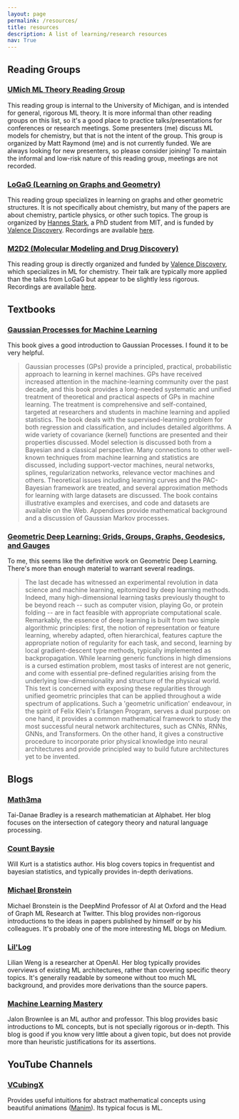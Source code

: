 ```yaml
---
layout: page
permalink: /resources/
title: resources
description: A list of learning/research resources
nav: True
---
```


## Reading Groups

### [UMich ML Theory Reading Group](https://sites.google.com/umich.edu/mltheory/contact)
This reading group is internal to the University of Michigan, and is intended for general, rigorous ML theory. It is more informal than other reading groups on this list, so it's a good place to practice talks/presentations for conferences or research meetings. Some presenters (me) discuss ML models for chemistry, but that is not the intent of the group. This group is organized by Matt Raymond (me) and is not currently funded. We are always looking for new presenters, so please consider joining! To maintain the informal and low-risk nature of this reading group, meetings are not recorded.

### [LoGaG (Learning on Graphs and Geometry)](https://hannes-stark.com/logag-reading-group)
This reading group specializes in learning on graphs and other geometric structures. It is not specifically about chemistry, but many of the papers are about chemistry, particle physics, or other such topics. The group is organized by [Hannes Stark](https://hannes-stark.com), a PhD student from MIT, and is funded by [Valence Discovery](https://www.valencediscovery.com). Recordings are available [here](https://www.youtube.com/watch?list=PLoVkjhDgBOt2UwOm70DAuxHf1Jc9ijmzl).

### [M2D2 (Molecular Modeling and Drug Discovery)](https://valence-discovery.github.io/M2D2-meetings/)
This reading group is directly organized and funded by [Valence Discovery](https://www.valencediscovery.com), which specializes in ML for chemistry. Their talk are typically more applied than the talks from LoGaG but appear to be slightly less rigorous. Recordings are available [here](https://www.youtube.com/watch?list=PLoVkjhDgBOt11Q3wu8lr6fwWHn5Vh3cHJ).


## Textbooks
### [Gaussian Processes for Machine Learning](http://gaussianprocess.org/gpml/chapters/RW.pdf)
This book gives a good introduction to Gaussian Processes. I found it to be very helpful.
> Gaussian processes (GPs) provide a principled, practical, probabilistic approach to learning in kernel machines. GPs have received increased attention in the machine-learning community over the past decade, and this book provides a long-needed systematic and unified treatment of theoretical and practical aspects of GPs in machine learning. The treatment is comprehensive and self-contained, targeted at researchers and students in machine learning and applied statistics.
> The book deals with the supervised-learning problem for both regression and classification, and includes detailed algorithms. A wide variety of covariance (kernel) functions are presented and their properties discussed. Model selection is discussed both from a Bayesian and a classical perspective. Many connections to other well-known techniques from machine learning and statistics are discussed, including support-vector machines, neural networks, splines, regularization networks, relevance vector machines and others. Theoretical issues including learning curves and the PAC-Bayesian framework are treated, and several approximation methods for learning with large datasets are discussed. The book contains illustrative examples and exercises, and code and datasets are available on the Web. Appendixes provide mathematical background and a discussion of Gaussian Markov processes.

### [Geometric Deep Learning: Grids, Groups, Graphs, Geodesics, and Gauges](https://arxiv.org/abs/2104.13478)
To me, this seems like the definitive work on Geometric Deep Learning. There's more than enough material to warrant several readings.
> The last decade has witnessed an experimental revolution in data science and machine learning, epitomized by deep learning methods. Indeed, many high-dimensional learning tasks previously thought to be beyond reach -- such as computer vision, playing Go, or protein folding -- are in fact feasible with appropriate computational scale. Remarkably, the essence of deep learning is built from two simple algorithmic principles: first, the notion of representation or feature learning, whereby adapted, often hierarchical, features capture the appropriate notion of regularity for each task, and second, learning by local gradient-descent type methods, typically implemented as backpropagation.
> While learning generic functions in high dimensions is a cursed estimation problem, most tasks of interest are not generic, and come with essential pre-defined regularities arising from the underlying low-dimensionality and structure of the physical world. This text is concerned with exposing these regularities through unified geometric principles that can be applied throughout a wide spectrum of applications.
> Such a 'geometric unification' endeavour, in the spirit of Felix Klein's Erlangen Program, serves a dual purpose: on one hand, it provides a common mathematical framework to study the most successful neural network architectures, such as CNNs, RNNs, GNNs, and Transformers. On the other hand, it gives a constructive procedure to incorporate prior physical knowledge into neural architectures and provide principled way to build future architectures yet to be invented.


## Blogs
### [Math3ma](https://www.math3ma.com)
Tai-Danae Bradley is a research mathematician at Alphabet. Her blog focuses on the intersection of category theory and natural language processing.

### [Count Baysie](https://www.countbayesie.com)
Will Kurt is a statistics author. His blog covers topics in frequentist and bayesian statistics, and typically provides in-depth derivations.

### [Michael Bronstein](https://michael-bronstein.medium.com)
Michael Bronstein is the DeepMind Professor of AI at Oxford and the Head of Graph ML Research at Twitter. This blog provides non-rigorous introductions to the ideas in papers published by himself or by his colleagues. It's probably one of the more interesting ML blogs on Medium.

### [Lil'Log](https://lilianweng.github.io)
Lilian Weng is a researcher at OpenAI. Her blog typically provides overviews of existing ML architectures, rather than covering specific theory topics. It's generally readable by someone without too much ML background, and provides more derivations than the source papers.

### [Machine Learning Mastery](https://machinelearningmastery.com)
Jalon Brownlee is an ML author and professor. This blog provides basic introductions to ML concepts, but is not specially rigorous or in-depth. This blog is good if you know very little about a given topic, but does not provide more than heuristic justifications for its assertions.


## YouTube Channels

### [VCubingX](https://www.youtube.com/c/VCubingX)
Provides useful intuitions for abstract mathematical concepts using beautiful animations ([Manim](https://github.com/3b1b/manim)). Its typical focus is ML.
